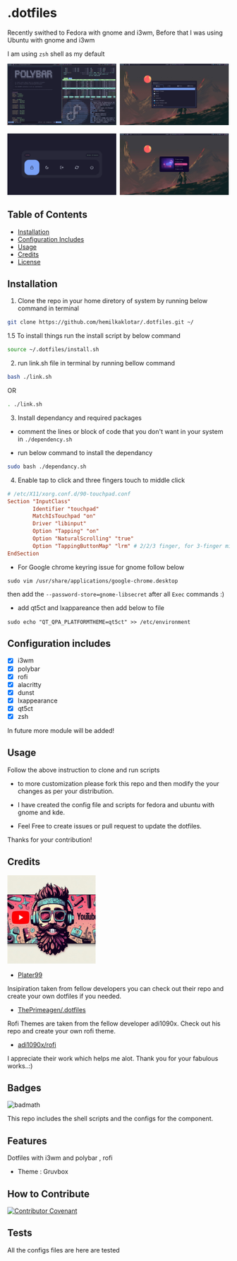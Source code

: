 # .dotfiles

Recently swithed to Fedora with gnome and i3wm,
Before that I was using Ubuntu with gnome and i3wm

I am using `zsh` shell as my default

<pre>
<img src="assets/images/i3wm_Polybar_setup.png" alt="i3wm setup" width="49%" /> <img src="assets/images/AppLauncher.png" alt="i3wm Applauncher Rofi" width="49%"/> <br />
<img src="assets/images/Lockscreen.png" alt="i3wm Lockscreen Rofi" width="49%"/> <img src="assets/images/Screenshot.png" alt="i3wm screenshot rofi" width="49%" />
</pre>

## Table of Contents

- [Installation](#installation)
- [Configuration Includes](#configuration-includes)
- [Usage](#usage)
- [Credits](#credits)
- [License](#license)

## Installation

1. Clone the repo in your home diretory of system by running below command in terminal

```bash
git clone https://github.com/hemilkaklotar/.dotfiles.git ~/
```

1.5 To install things run the install script by below command

```bash
source ~/.dotfiles/install.sh
```

2. run link.sh file in terminal by running bellow command

```bash
bash ./link.sh
```

OR

```zsh
. ./link.sh
```

3. Install dependancy and required packages

- comment the lines or block of code that you don't want in your system in `./dependency.sh`

- run below command to install the dependancy

```zsh
sudo bash ./dependancy.sh
```

4. Enable tap to click and three fingers touch to middle click

```conf
# /etc/X11/xorg.conf.d/90-touchpad.conf
Section "InputClass"
        Identifier "touchpad"
        MatchIsTouchpad "on"
        Driver "libinput"
        Option "Tapping" "on"
        Option "NaturalScrolling" "true"
        Option "TappingButtonMap" "lrm" # 2/2/3 finger, for 3-finger middle lrm
EndSection
```

- For Google chrome keyring issue for gnome follow below

```
sudo vim /usr/share/applications/google-chrome.desktop
```

then add the `--password-store=gnome-libsecret` after all `Exec` commands :)

- add qt5ct and lxappareance then add below to file

`sudo echo "QT_QPA_PLATFORMTHEME=qt5ct" >> /etc/environment`

## Configuration includes

- [x] i3wm
- [x] polybar
- [x] rofi
- [x] alacritty
- [x] dunst
- [x] lxappearance
- [x] qt5ct
- [x] zsh

In future more module will be added!

## Usage

Follow the above instruction to clone and run scripts

- to more customization please fork this repo and then modify the your changes as per your distribution.

- I have created the config file and scripts for fedora and ubuntu with gnome and kde.

- Feel Free to create issues or pull request to update the dotfiles.

Thanks for your contribution!

## Credits

<!-- ![.dotfiles](assets/images/the_person.jpg) -->
<img src="assets/images/the_person.jpg" alt=".dotfiles" width="200"/>

- [Plater99](https://github.com/plater99)

Insipiration taken from fellow developers
you can check out their repo and create your own dotfiles if you needed.

- [ThePrimeagen/.dotfiles](https://github.com/ThePrimeagen/.dotfiles.git)

Rofi Themes are taken from the fellow developer adi1090x.
Check out his repo and create your own rofi theme.

- [adi1090x/rofi](https://github.com/adi1090x/rofi)

I appreciate their work which helps me alot. Thank you for your fabulous works..:)

## Badges

![badmath](https://img.shields.io/badge/100%-Shell-blue)

This repo includes the shell scripts and the configs for the component.

## Features

Dotfiles with i3wm and polybar , rofi

- Theme : Gruvbox

## How to Contribute

[![Contributor Covenant](https://img.shields.io/badge/Contributor%20Covenant-2.1-4baaaa.svg)](CODE_OF_CONDUCT.md)

## Tests

All the configs files are here are tested
